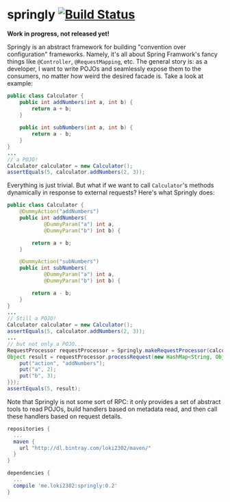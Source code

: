 springly [![Build Status](https://travis-ci.org/loki2302/springly.svg?branch=master)](https://travis-ci.org/loki2302/springly)
========

**Work in progress, not released yet!**

Springly is an abstract framework for building "convention over configuration" frameworks. Namely, it's all about Spring Framwork's fancy things like `@Controller`, `@RequestMapping`, etc. The general story is: as a developer, I want to write POJOs and seamlessly expose them to the consumers, no matter how weird the desired facade is. Take a look at example:
```java
public class Calculator {
    public int addNumbers(int a, int b) {
        return a + b;
    }
    
    public int subNumbers(int a, int b) {
        return a - b;
    }
}
...
// a POJO!
Calculator calculator = new Calculator();
assertEquals(5, calculator.addNumbers(2, 3));
```
Everything is just trivial. But what if we want to call `Calculator`'s methods dynamically in response to external requests? Here's what Springly does:
```java
public class Calculator {
    @DummyAction("addNumbers")
    public int addNumbers(
            @DummyParam("a") int a,
            @DummyParam("b") int b) {

        return a + b;
    }

    @DummyAction("subNumbers")
    public int subNumbers(
            @DummyParam("a") int a,
            @DummyParam("b") int b) {

        return a - b;
    }
}
...
// Still a POJO!
Calculator calculator = new Calculator();
assertEquals(5, calculator.addNumbers(2, 3));
...
// but not only a POJO...
RequestProcessor requestProcessor = Springly.makeRequestProcessor(calculator);
Object result = requestProcessor.processRequest(new HashMap<String, Object>() {{
    put("action", "addNumbers");
    put("a", 2);
    put("b", 3);
}});
assertEquals(5, result);
```
Note that Springly is not some sort of RPC: it only provides a set of abstract tools to read POJOs, build handlers based on metadata read, and then call these handlers based on request details.
```groovy
repositories {
  ...
  maven {
    url "http://dl.bintray.com/loki2302/maven/"
  }
}

dependencies {
  ...
  compile 'me.loki2302:springly:0.2'
}
```
